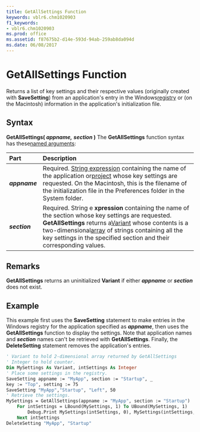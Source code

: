```yaml
---
title: GetAllSettings Function
keywords: vblr6.chm1020903
f1_keywords:
- vblr6.chm1020903
ms.prod: office
ms.assetid: f87675b2-d14e-593d-94ab-259ab8da094d
ms.date: 06/08/2017
---
```



# GetAllSettings Function



Returns a list of key settings and their respective values (originally created with  **SaveSetting**) from an application's entry in the Windows[registry](../../Glossary/vbe-glossary.md#registry) or (on the Macintosh) information in the application's initialization file.

## Syntax

**GetAllSettings( _appname,_** **_section_ )**
The  **GetAllSettings** function syntax has these[named arguments](../../Glossary/vbe-glossary.md#named-argument):


|**Part**|**Description**|
|:-----|:-----|
|**_appname_**|Required. [String expression](../../Glossary/vbe-glossary.md#String-expression) containing the name of the application or[project](../../Glossary/vbe-glossary.md#project) whose key settings are requested. On the Macintosh, this is the filename of the initialization file in the Preferences folder in the System folder.|
|**_section_**|Required. String e **xpression** containing the name of the section whose key settings are requested. **GetAllSettings** returns a[Variant](../../Glossary/vbe-glossary.md#Variant) whose contents is a two-dimensional[array](../../Glossary/vbe-glossary.md#array) of strings containing all the key settings in the specified section and their corresponding values.|

## Remarks

**GetAllSettings** returns an uninitialized **Variant** if either **_appname_** or **_section_** does not exist.

## Example

This example first uses the  **SaveSetting** statement to make entries in the Windows registry for the application specified as **_appname_**, then uses the **GetAllSettings** function to display the settings. Note that application names and **_section_** names can't be retrieved with **GetAllSettings**. Finally, the **DeleteSetting** statement removes the application's entries.


```vb
' Variant to hold 2-dimensional array returned by GetAllSettings
' Integer to hold counter.
Dim MySettings As Variant, intSettings As Integer
' Place some settings in the registry.
SaveSetting appname := "MyApp", section := "Startup", _
key := "Top", setting := 75
SaveSetting "MyApp","Startup", "Left", 50
' Retrieve the settings.
MySettings = GetAllSettings(appname := "MyApp", section := "Startup")
    For intSettings = LBound(MySettings, 1) To UBound(MySettings, 1)
        Debug.Print MySettings(intSettings, 0), MySettings(intSettings, 1)
    Next intSettings
DeleteSetting "MyApp", "Startup"


```


